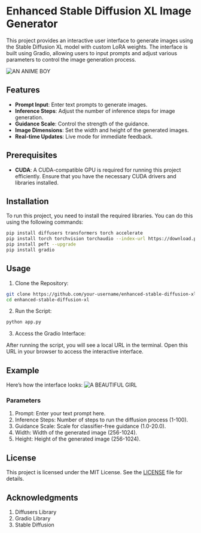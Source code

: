 # Enhanced Stable Diffusion XL Image Generator

This project provides an interactive user interface to generate images using the Stable Diffusion XL model with custom LoRA weights. The interface is built using Gradio, allowing users to input prompts and adjust various parameters to control the image generation process.

![AN ANIME BOY](https://github.com/aditya26062003/Sacred-Backbench-AI-Creations/blob/main/pic1.jpg)


## Features

- **Prompt Input**: Enter text prompts to generate images.
- **Inference Steps**: Adjust the number of inference steps for image generation.
- **Guidance Scale**: Control the strength of the guidance.
- **Image Dimensions**: Set the width and height of the generated images.
- **Real-time Updates**: Live mode for immediate feedback.

## Prerequisites

- **CUDA**: A CUDA-compatible GPU is required for running this project efficiently. Ensure that you have the necessary CUDA drivers and libraries installed.

## Installation

To run this project, you need to install the required libraries. You can do this using the following commands:

```bash
pip install diffusers transformers torch accelerate
pip install torch torchvision torchaudio --index-url https://download.pytorch.org/whl/cu118
pip install peft --upgrade
pip install gradio
```
## Usage
1. Clone the Repository:

```bash
git clone https://github.com/your-username/enhanced-stable-diffusion-xl.git
cd enhanced-stable-diffusion-xl
```
2. Run the Script:

```bash
python app.py
```
3. Access the Gradio Interface:

After running the script, you will see a local URL in the terminal. Open this URL in your browser to access the interactive interface.

## Example
Here’s how the interface looks:
![A BEAUTIFUL GIRL](https://github.com/aditya26062003/Sacred-Backbench-AI-Creations/blob/main/Pic2.png)

### Parameters
1. Prompt: Enter your text prompt here.
2. Inference Steps: Number of steps to run the diffusion process (1-100).
3. Guidance Scale: Scale for classifier-free guidance (1.0-20.0).
4. Width: Width of the generated image (256-1024).
5. Height: Height of the generated image (256-1024).

## License
This project is licensed under the MIT License. See the [LICENSE](https://github.com/aditya26062003/Sacred-Backbench-AI-Creations/blob/main/LICENSE) file for details.

## Acknowledgments
1. Diffusers Library
2. Gradio Library
3. Stable Diffusion

